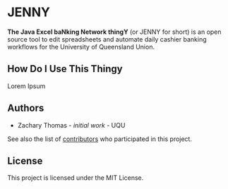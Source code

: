 # JENNY

**The Java Excel baNking Network thingY** (or JENNY for short) is an open source tool to edit spreadsheets and automate daily cashier banking workflows for the University of Queensland Union.

## How Do I Use This Thingy

Lorem Ipsum

## Authors

* Zachary Thomas - *initial work* - UQU

See also the list of [contributors](https://github.com/ZachThomasAU/JENNY/graphs/contributors) who participated in this project.

## License

This project is licensed under the MIT License.
